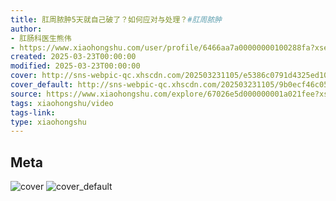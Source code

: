 ```yaml
---
title: 肛周脓肿5天就自己破了？如何应对与处理？#肛周脓肿
author:
- 肛肠科医生熊伟
- https://www.xiaohongshu.com/user/profile/6466aa7a00000000100288fa?xsec_token=undefined
created: 2025-03-23T00:00:00
modified: 2025-03-23T00:00:00
cover: http://sns-webpic-qc.xhscdn.com/202503231105/e5386c0791d4325ed100bffca613e573/1040g008318is6cup3q5g5p36l9t4527qfch10i8!nc_n_webp_prv_1
cover_default: http://sns-webpic-qc.xhscdn.com/202503231105/9b0ecf46c05b2c5f0534ad550f8ab5e4/1040g008318is6cup3q5g5p36l9t4527qfch10i8!nc_n_webp_mw_1
source: https://www.xiaohongshu.com/explore/67026e5d000000001a021fee?xsec_token=ABj-8haIM08r7LAwk6ogxPvYDeWoU_pk97fM-uOQB6IfM=
tags: xiaohongshu/video
tags-link:
type: xiaohongshu
---
```


## Meta

![cover](http://sns-webpic-qc.xhscdn.com/202503231105/e5386c0791d4325ed100bffca613e573/1040g008318is6cup3q5g5p36l9t4527qfch10i8!nc_n_webp_prv_1)
![cover_default](http://sns-webpic-qc.xhscdn.com/202503231105/9b0ecf46c05b2c5f0534ad550f8ab5e4/1040g008318is6cup3q5g5p36l9t4527qfch10i8!nc_n_webp_mw_1)
